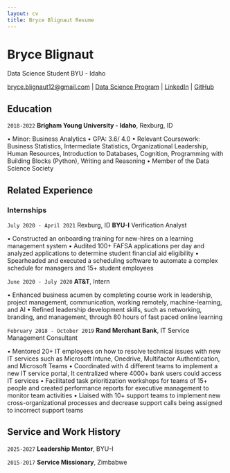 ```yaml
---
layout: cv
title: Bryce Blignaut Resume
---
```

# Bryce Blignaut
Data Science Student BYU - Idaho

<div id="webaddress">
<a href="bryce.blignaut12@gmail.com">bryce.blignaut12@gmail.com</a>
| <a href="https://byuidatascience.github.io/development.html">Data Science Program</a>
| <a href="www.linkedin.com/in/bryce-blignaut">LinkedIn</a>
| <a href="https://github.com/BryceBlignaut">GitHub</a>
</div>

<!-- https://www.monique.tech/the-art-of-markdown -->

## Education

`2018-2022`
__Brigham Young University - Idaho__, Rexburg, ID

• Minor: Business Analytics
• GPA: 3.6/ 4.0
• Relevant Coursework: Business Statistics, Intermediate Statistics, Organizational Leadership, Human Resources, Introduction to
Databases, Cognition, Programming with Building Blocks (Python), Writing and Reasoning
• Member of the Data Science Society


## Related Experience

### Internships

`July 2020 - April 2021` Rexburg, ID
__BYU-I__ Verification Analyst

• Constructed an onboarding training for new-hires on a learning management system
• Audited 100+ FAFSA applications per day and analyzed applications to determine student financial aid eligibility
• Spearheaded and executed a scheduling software to automate a complex schedule for managers and 15+ student employees


`June 2020 - July 2020`
__AT&T__, Intern

• Enhanced business acumen by completing course work in leadership, project management, communication, working remotely,
machine-learning, and AI
• Refined leadership development skills, such as networking, branding, and management, through 80 hours of fast paced online
learning

`February 2018 - October 2019`
__Rand Merchant Bank__, IT Service Management Consultant

• Mentored 20+ IT employees on how to resolve technical issues with new IT services such as Microsoft Intune, Onedrive,
Multifactor Authentication, and Microsoft Teams
• Coordinated with 4 different teams to implement a new IT service portal, It centralized where 4000+ bank users could access IT
services
• Facilitated task prioritization workshops for teams of 15+ people and created performance reports for executive management to
monitor team activities
• Liaised with 10+ support teams to implement new cross-organizational processes and decrease support calls being assigned to
incorrect support teams

## Service and Work History

`2025-2027`
__Leadership Mentor__, BYU-I


`2015-2017`
__Service Missionary__, Zimbabwe



<!-- ### Footer

Last updated: May 2013 -->


